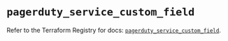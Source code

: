 # `pagerduty_service_custom_field`

Refer to the Terraform Registry for docs: [`pagerduty_service_custom_field`](https://registry.terraform.io/providers/pagerduty/pagerduty/3.26.3/docs/resources/service_custom_field).

